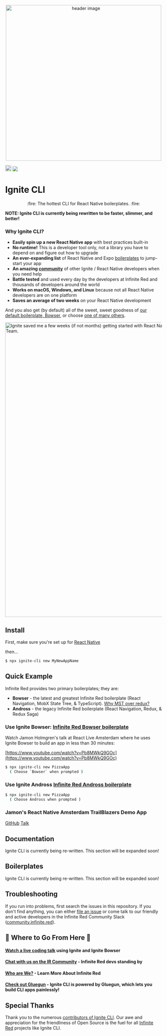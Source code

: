<p align="center"><img src="http://ir_public.s3.amazonaws.com/projects/ignite/ignite-logo-red-on-white-1000w.jpg" alt="header image" width="500px"></p>

<a href="https://badge.fury.io/js/ignite-cli" target="_blank"><img src="https://badge.fury.io/js/ignite-cli.svg" alt="npm version" height="20"></a>
<a href="https://reactnative.cc" target="_blank"><img src="https://img.shields.io/badge/React%20Native%20Newsletter-Featured-blueviolet"></a>

# Ignite CLI

<p align="center">
  :fire: The hottest CLI for React Native boilerplates. :fire:
  <br/>
</p>

**NOTE: Ignite CLI is currently being rewritten to be faster, slimmer, and better!**

### Why Ignite CLI?

- **Easily spin up a new React Native app** with best practices built-in
- **No runtime!** This is a developer tool only, not a library you have to depend on and figure out how to upgrade
- **An ever-expanding list** of React Native and Expo [boilerplates](#boilerplates) to jump-start your app
- **An amazing [community](http://community.infinite.red)** of other Ignite / React Native developers when you need help
- **Battle tested** and used every day by the developers at Infinite Red and thousands of developers around the world
- **Works on macOS, Windows, and Linux** because not all React Native developers are on one platform
- **Saves an average of two weeks** on your React Native development

And you also get (by default) all of the sweet, sweet goodness of [our default boilerplate, Bowser](https://github.com/infinitered/ignite-bowser), or choose [one of many others](./BOILERPLATES.md).

<img width="946px" alt="Ignite saved me a few weeks (if not months) getting started with React Native - Jon Ruddell. Cofounder at SportsBooth. JHipster Core Team." src="https://i.imgur.com/etRUK0X.jpg">

## Install

First, make sure you're set up for [React Native](https://academy.infinite.red/p/installing-react-native-tutorial-on-macos)

then...

```sh
$ npx ignite-cli new MyNewAppName
```

## Quick Example

Infinite Red provides two primary boilerplates; they are:

- **Bowser** - the latest and greatest Infinite Red boilerplate (React Navigation, MobX State Tree, & TypeScript). [Why MST over redux?](https://github.com/infinitered/ignite-bowser#why-this-stack)
- **Andross** - the legacy Infinite Red boilerplate (React Navigation, Redux, & Redux Saga)

### Use Ignite Bowser: [Infinite Red Bowser boilerplate](https://github.com/infinitered/ignite-bowser)

Watch Jamon Holmgren's talk at React Live Amsterdam where he uses Ignite Bowser to build an app in less than 30 minutes:

[https://www.youtube.com/watch?v=Pb8MWkQ9GOc](https://www.youtube.com/watch?v=Pb8MWkQ9GOc)

```sh
$ npx ignite-cli new PizzaApp
  ( Choose `Bowser` when prompted )
```

### Use Ignite Andross [Infinite Red Andross boilerplate](https://github.com/infinitered/ignite-andross)

```sh
$ npx ignite-cli new PizzaApp
  ( Choose Andross when prompted )
```

### Jamon's React Native Amsterdam TrailBlazers Demo App

[GitHub](https://github.com/jamonholmgren/TrailBlazers/tree/02-finished)
[Talk](https://www.youtube.com/watch?v=Pb8MWkQ9GOc)

## Documentation

Ignite CLI is currently being re-written. This section will be expanded soon!

## Boilerplates

Ignite CLI is currently being re-written. This section will be expanded soon!

## Troubleshooting

If you run into problems, first search the issues in this repository. If you don't find anything, you can either [file an issue](https://github.com/infinitered/ignite/issues) or come talk to our friendly and active developers in the Infinite Red Community Slack ([community.infinite.red](http://community.infinite.red)).

## :telescope: Where to Go From Here :telescope:

#### [Watch a live coding talk](https://www.youtube.com/watch?v=Pb8MWkQ9GOc) using Ignite and Ignite Bowser

#### [Chat with us on the IR Community](http://community.infinite.red) - Infinite Red devs standing by

#### [Who are We?](https://infinite.red) - Learn More About Infinite Red

#### [Check out Gluegun](https://github.com/infinitered/gluegun) - Ignite CLI is powered by Gluegun, which lets you build CLI apps painlessly!

## Special Thanks

Thank you to the numerous [contributors of Ignite CLI](https://github.com/infinitered/ignite/graphs/contributors). Our awe and appreciation for the friendliness of Open Source is the fuel for all [Infinite Red](https://infinite.red/) projects like Ignite CLI.
